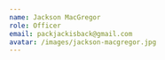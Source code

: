 ```yaml
---
name: Jackson MacGregor
role: Officer
email: packjackisback@gmail.com
avatar: /images/jackson-macgregor.jpg
---
```


